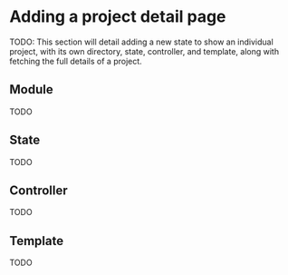 # Adding a project detail page

TODO: This section will detail adding a new state to show an individual project, with its own directory, state, controller, and template, along with fetching the full details of a project.

## Module

TODO

## State

TODO

## Controller

TODO

## Template

TODO
